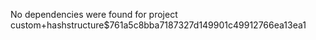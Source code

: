 
No dependencies were found for project custom+hashstructure$761a5c8bba7187327d149901c49912766ea13ea1